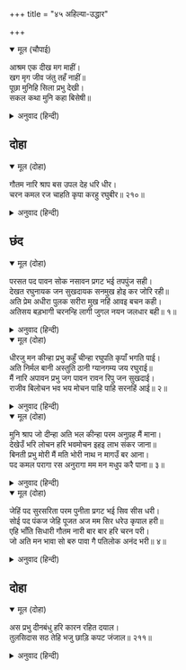 +++
title = "४५ अहिल्या-उद्धार"

+++


<details open><summary>मूल (चौपाई)</summary>

आश्रम एक दीख मग माहीं।  
खग मृग जीव जंतु तहँ नाहीं॥  
पूछा मुनिहि सिला प्रभु देखी।  
सकल कथा मुनि कहा बिसेषी॥
</details>

<details><summary>अनुवाद (हिन्दी)</summary>

वाटेत एक आश्रम दिसला. तेथे पशु-पक्षी, इतकेच काय कोणताही प्राणी नव्हता. तेथे एक शिळा पाहून प्रभूंनी विचारले, तेव्हा मुनींनी सविस्तर गोष्ट सांगितली.॥ ६॥
</details>

## दोहा


<details open><summary>मूल (दोहा)</summary>

गौतम नारि श्राप बस उपल देह धरि धीर।  
चरन कमल रज चाहति कृपा करहु रघुबीर॥ २१०॥
</details>

<details><summary>अनुवाद (हिन्दी)</summary>

‘गौतम मुनींची पत्नी अहिल्या ही शापामुळे पाषाणाच्या रूपात राहून मोठॺा धैर्याने तुमच्या पदधूळीची कामना करीत आहे. हे रघुवीर, हिच्यावर कृपा करा.’॥ २१०॥
</details>

## छंद


<details open><summary>मूल (दोहा)</summary>

परसत पद पावन सोक नसावन प्रगट भई तपपुंज सही।  
देखत रघुनायक जन सुखदायक सनमुख होइ कर जोरि रही॥  
अति प्रेम अधीरा पुलक सरीरा मुख नहिं आवइ बचन कही।  
अतिसय बड़भागी चरनन्हि लागी जुगल नयन जलधार बही॥ १॥
</details>

<details><summary>अनुवाद (हिन्दी)</summary>

श्रीरामांच्या पवित्र व शोकहारक चरणांचा स्पर्श होताच खरोखरच ती तपोमूर्ती अहल्या प्रकट झाली. भक्तांना सुख देणाऱ्या श्रीरामांना पाहताच ती उठून हातजोडून उभी राहिली. अत्यंत प्रभु-प्रेमामुळे ती अधीर झाली होती. तिचे शरीर पुलकित झाले. मुखातून शब्द फुटत नव्हता. अत्यंत भाग्यशालिनी अहल्येने प्रभूंच्या चरणांना कवटाळले. तिच्या दोन्ही नेत्रांतून (प्रेम व आनंदाच्या अश्रूंच्या) जल-धारा वाहू लागल्या.॥ १॥
</details>

<details open><summary>मूल (दोहा)</summary>

धीरजु मन कीन्हा प्रभु कहुँ चीन्हा रघुपति कृपाँ भगति पाई।  
अति निर्मल बानी अस्तुति ठानी ग्यानगम्य जय रघुराई॥  
मैं नारि अपावन प्रभु जग पावन रावन रिपु जन सुखदाई।  
राजीव बिलोचन भव भय मोचन पाहि पाहि सरनहिं आई॥ २॥
</details>

<details><summary>अनुवाद (हिन्दी)</summary>

नंतर तिने धीर धरून प्रभूंना ओळखले आणि श्रीरघुनाथांच्या कृपेने भक्ती प्राप्त केली. मग ती अत्यंत निर्मळ वाणीने त्यांची स्तुती करू लागली, ‘हे ज्ञानाने जाणण्याजोगे असणाऱ्या श्रीरघुनाथा, तुमचा विजय असो. मी स्वभावतःच अपवित्र स्त्री आहे. आणि हे प्रभो, तुम्ही जगाला पवित्र करणारे, भक्तांना सुख देणारे आणि रावणाचे शत्रू आहात. हे कमलनयन, हे जन्म-मृत्यूच्या भयापासूनमुक्त करणारे, मी तुम्हांला शरण आलेली आहे. माझे रक्षण करा, रक्षण करा.॥ २॥
</details>

<details open><summary>मूल (दोहा)</summary>

मुनि श्राप जो दीन्हा अति भल कीन्हा परम अनुग्रह मैं माना।  
देखेउँ भरि लोचन हरि भवमोचन इहइ लाभ संकर जाना॥  
बिनती प्रभु मोरी मैं मति भोरी नाथ न मागउँ बर आना।  
पद कमल परागा रस अनुरागा मम मन मधुप करै पाना॥ ३॥
</details>

<details><summary>अनुवाद (हिन्दी)</summary>

(गौतम) मुनींनी मला शाप दिला, ते चांगलेच झाले. मी त्यामुळे संसारातून मुक्त करणाऱ्या श्रीहरींना (तुम्हांला) डोळे भरून पाहू शकले, हा मी त्यांचा उपकारच मानते. या तुमच्या दर्शनास भगवान शंकर हे सर्वांत मोठा लाभ मानतात. हे प्रभो, मी भोळ्या बुद्धीची आहे. माझी एक विनंती आहे. हे नाथ, मी दुसरा कोणताही वर मागत नाही, माझा मनरूपी भ्रमर आपल्या चरणकमलरजाच्या प्रेमरूपी रसाचे सदा पान करीत राहो, एवढीच माझी इच्छा आहे.॥ ३॥
</details>

<details open><summary>मूल (दोहा)</summary>

जेहिं पद सुरसरिता परम पुनीता प्रगट भई सिव सीस धरी।  
सोई पद पंकज जेहि पूजत अज मम सिर धरेउ कृपाल हरी॥  
एहि भाँति सिधारी गौतम नारी बार बार हरि चरन परी।  
जो अति मन भावा सो बरु पावा गै पतिलोक अनंद भरी॥ ४॥
</details>

<details><summary>अनुवाद (हिन्दी)</summary>

ज्या चरणांतून परमपवित्र देवनदी गंगा प्रकट झाली, जिला शिवशंकरांनी आपल्या शिरावर धारण केले आणि ज्या चरणकमलांची पूजा ब्रह्मदेव करतात, तेच चरण हे कृपाळू श्रीहरी, तुम्ही माझ्याशिरावर ठेवले.’ अशाप्रकारे ती स्तुती करीत वारंवार भगवंतांच्या चरणांवर लोटांगण घालीत होती. मनाला जो फार आवडत होता, तो वर मिळाल्याने गौतमपत्नी अहिल्या आनंदाने पतिलोकी निघून गेली.॥ ४॥
</details>

## दोहा


<details open><summary>मूल (दोहा)</summary>

अस प्रभु दीनबंधु हरि कारन रहित दयाल।  
तुलसिदास सठ तेहि भजु छाड़ि कपट जंजाल॥ २११॥
</details>

<details><summary>अनुवाद (हिन्दी)</summary>

प्रभू श्रीराम हे असे दीनबंधू आणि अकारण दया करणारे आहेत. तुलसीदास म्हणतात, हे लबाड मना, तू कपट सोडून त्यांचेच भजन कर.॥ २११॥
</details>
